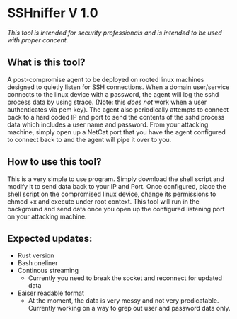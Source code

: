 # SSHniffer V 1.0
*This tool is intended for security professionals and is intended to be 
used with proper concent.* 


## What is this tool?
A post-compromise agent to be deployed on rooted linux machines designed 
to quietly listen for SSH connections. When a domain user/service connects 
to the linux device with a password, the agent will log the sshd process 
data by using strace. (Note: this *does not* work when a user 
authenticates via pem key). The agent also periodically attempts to 
connect back to a hard coded IP and port to send the contents of the sshd 
process data which includes a user name and password. From your attacking 
machine, simply open up a NetCat port that you have the agent configured 
to connect back to and the agent will pipe it over to you.

## How to use this tool?
This is a very simple to use program. Simply download the shell script and 
modify it to send data back to your IP and Port. Once configured, place 
the shell script on the compromised linux device, change its permissions 
to chmod +x and execute under root context. This tool will run in the 
background and send data once you open up the configured listening port on 
your attacking machine. 

## Expected updates:
- Rust version
- Bash oneliner
- Continous streaming
    - Currently you need to break the socket and reconnect for updated data
- Eaiser readable format
    - At the moment, the data is very messy and not very 
predicatable. Currently working on a way to grep out user and password 
data only. 
